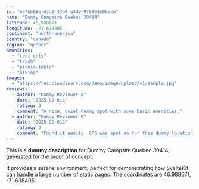 ```yaml
---
id: "b37bb08e-d7a2-47d9-a3d0-9f5361e0becb"
name: "Dummy Campsite Quebec 30414"
latitude: 46.988671
longitude: -71.638405
continent: "north-america"
country: "canada"
region: "quebec"
amenities:
  - "tent-only"
  - "trash"
  - "picnic-table"
  - "hiking"
images:
  - "https://res.cloudinary.com/demo/image/upload/v1/sample.jpg"
reviews:
  - author: "Dummy Reviewer A"
    date: "2025-02-013"
    rating: 3
    comment: "A nice, quiet dummy spot with some basic amenities."
  - author: "Dummy Reviewer B"
    date: "2025-02-018"
    rating: 3
    comment: "Found it easily. GPS was spot on for this dummy location."
---
```


This is a **dummy description** for Dummy Campsite Quebec 30414, generated for the proof of concept.

It provides a serene environment, perfect for demonstrating how SvelteKit can handle a large number of static pages. The coordinates are 46.988671, -71.638405.
